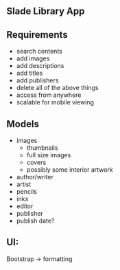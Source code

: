 ## Slade Library App

## Requirements

* search contents
* add images
* add descriptions
* add titles
* add publishers
* delete all of the above things
* access from anywhere
* scalable for mobile viewing

## Models
* images
    * thumbnails
    * full size images
    * covers
    * possibly some interior artwork
* author/writer
* artist
* pencils
* inks
* editor
* publisher
* publish date?


## UI:
Bootstrap -> formatting
